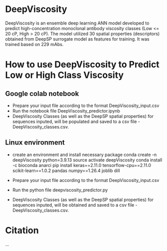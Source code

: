 # DeepViscosity
DeepViscosity is an ensemble deep learning ANN model developed to predict high-concentration monoclonal antibody viscosity classes (Low <= 20 cP, High > 20 cP). The model utilized 30 spatial properties (descriptors) obtained from DeepSP surrogate model as features for training. It was trained based on 229 mAbs.

# How to use DeepViscosity to Predict Low or High Class Viscosity
## Google colab notebook
- Prepare your input file according to the format DeepViscosity_input.csv
- Run the notebook file DeepViscosity_predictor.ipynb
- DeepViscosity Classes (as well as the DeepSP spatial properties) for sequences inputed, will be populated and saved to a csv file - DeepViscosity_classes.csv.

## Linux environment 
- create an environment and install necessary package
	conda create -n deepViscosity python=3.9.13
	source activate deepViscosity
	conda install -c bioconda anarci
	pip install keras==2.11.0 tensorflow-cpu==2.11.0 scikit-learn==1.0.2 pandas numpy==1.26.4 joblib dill

- Prepare your input file according to the format DeepViscosity_input.csv
- Run the python file deepviscosity_predictor.py
- DeepViscosity Classes (as well as the DeepSP spatial properties) for sequences inputed, will be obtained and saved to a csv file - DeepViscosity_classes.csv.

# Citation
...